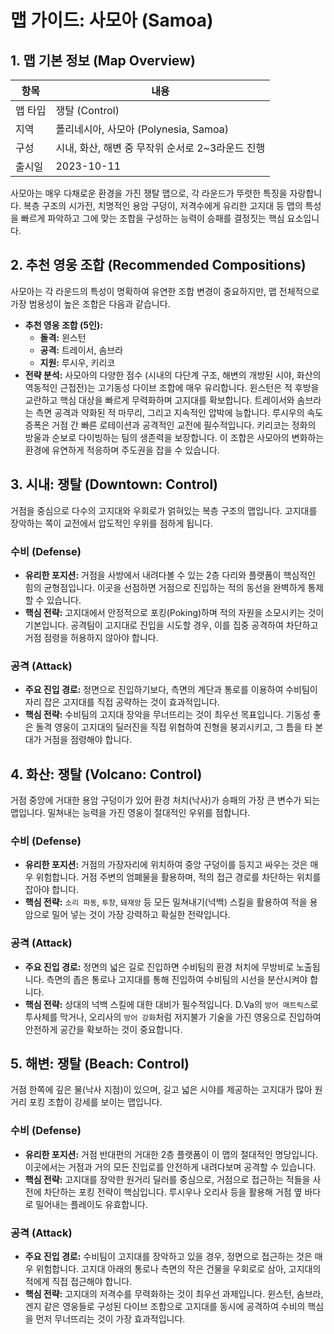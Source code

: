 # 맵 가이드: 사모아 (Samoa)

## 1. 맵 기본 정보 (Map Overview)

| 항목    | 내용                                             |
| ------- | ------------------------------------------------ |
| 맵 타입 | 쟁탈 (Control)                                   |
| 지역    | 폴리네시아, 사모아 (Polynesia, Samoa)            |
| 구성    | 시내, 화산, 해변 중 무작위 순서로 2~3라운드 진행 |
| 출시일  | 2023-10-11                                       |

사모아는 매우 다채로운 환경을 가진 쟁탈 맵으로, 각 라운드가 뚜렷한 특징을 자랑합니다. 복층 구조의 시가전, 치명적인 용암 구덩이, 저격수에게 유리한 고지대 등 맵의 특성을 빠르게 파악하고 그에 맞는 조합을 구성하는 능력이 승패를 결정짓는 핵심 요소입니다.

## 2. 추천 영웅 조합 (Recommended Compositions)

사모아는 각 라운드의 특성이 명확하여 유연한 조합 변경이 중요하지만, 맵 전체적으로 가장 범용성이 높은 조합은 다음과 같습니다.

- **추천 영웅 조합 (5인):**
  - **돌격:** 윈스턴
  - **공격:** 트레이서, 솜브라
  - **지원:** 루시우, 키리코
- **전략 분석:** 사모아의 다양한 점수 (시내의 다단계 구조, 해변의 개방된 시야, 화산의 역동적인 근접전)는 고기동성 다이브 조합에 매우 유리합니다. 윈스턴은 적 후방을 교란하고 핵심 대상을 빠르게 무력화하며 고지대를 확보합니다. 트레이서와 솜브라는 측면 공격과 약화된 적 마무리, 그리고 지속적인 압박에 능합니다. 루시우의 속도 증폭은 거점 간 빠른 로테이션과 공격적인 교전에 필수적입니다. 키리코는 정화의 방울과 순보로 다이빙하는 팀의 생존력을 보장합니다. 이 조합은 사모아의 변화하는 환경에 유연하게 적응하며 주도권을 잡을 수 있습니다.

## 3. 시내: 쟁탈 (Downtown: Control)

거점을 중심으로 다수의 고지대와 우회로가 얽혀있는 복층 구조의 맵입니다. 고지대를 장악하는 쪽이 교전에서 압도적인 우위를 점하게 됩니다.

### 수비 (Defense)

- **유리한 포지션:** 거점을 사방에서 내려다볼 수 있는 2층 다리와 플랫폼이 핵심적인 힘의 균형점입니다. 이곳을 선점하면 거점으로 진입하는 적의 동선을 완벽하게 통제할 수 있습니다.
- **핵심 전략:** 고지대에서 안정적으로 포킹(Poking)하며 적의 자원을 소모시키는 것이 기본입니다. 공격팀이 고지대로 진입을 시도할 경우, 이를 집중 공격하여 차단하고 거점 점령을 허용하지 않아야 합니다.

### 공격 (Attack)

- **주요 진입 경로:** 정면으로 진입하기보다, 측면의 계단과 통로를 이용하여 수비팀이 자리 잡은 고지대를 직접 공략하는 것이 효과적입니다.
- **핵심 전략:** 수비팀의 고지대 장악을 무너뜨리는 것이 최우선 목표입니다. 기동성 좋은 돌격 영웅이 고지대의 딜러진을 직접 위협하여 진형을 붕괴시키고, 그 틈을 타 본대가 거점을 점령해야 합니다.

## 4. 화산: 쟁탈 (Volcano: Control)

거점 중앙에 거대한 용암 구덩이가 있어 환경 처치(낙사)가 승패의 가장 큰 변수가 되는 맵입니다. 밀쳐내는 능력을 가진 영웅이 절대적인 우위를 점합니다.

### 수비 (Defense)

- **유리한 포지션:** 거점의 가장자리에 위치하여 중앙 구덩이를 등지고 싸우는 것은 매우 위험합니다. 거점 주변의 엄폐물을 활용하며, 적의 접근 경로를 차단하는 위치를 잡아야 합니다.
- **핵심 전략:** `소리 파동`, `투창`, `돼재앙` 등 모든 밀쳐내기(넉백) 스킬을 활용하여 적을 용암으로 밀어 넣는 것이 가장 강력하고 확실한 전략입니다.

### 공격 (Attack)

- **주요 진입 경로:** 정면의 넓은 길로 진입하면 수비팀의 환경 처치에 무방비로 노출됩니다. 측면의 좁은 통로나 고지대를 통해 진입하여 수비팀의 시선을 분산시켜야 합니다.
- **핵심 전략:** 상대의 넉백 스킬에 대한 대비가 필수적입니다. D.Va의 `방어 매트릭스`로 투사체를 막거나, 오리사의 `방어 강화`처럼 저지불가 기술을 가진 영웅으로 진입하여 안전하게 공간을 확보하는 것이 중요합니다.

## 5. 해변: 쟁탈 (Beach: Control)

거점 한쪽에 깊은 물(낙사 지점)이 있으며, 길고 넓은 시야를 제공하는 고지대가 많아 원거리 포킹 조합이 강세를 보이는 맵입니다.

### 수비 (Defense)

- **유리한 포지션:** 거점 반대편의 거대한 2층 플랫폼이 이 맵의 절대적인 명당입니다. 이곳에서는 거점과 거의 모든 진입로를 안전하게 내려다보며 공격할 수 있습니다.
- **핵심 전략:** 고지대를 장악한 원거리 딜러를 중심으로, 거점으로 접근하는 적들을 사전에 차단하는 포킹 전략이 핵심입니다. 루시우나 오리사 등을 활용해 거점 옆 바다로 밀어내는 플레이도 유효합니다.

### 공격 (Attack)

- **주요 진입 경로:** 수비팀이 고지대를 장악하고 있을 경우, 정면으로 접근하는 것은 매우 위험합니다. 고지대 아래의 통로나 측면의 작은 건물을 우회로로 삼아, 고지대의 적에게 직접 접근해야 합니다.
- **핵심 전략:** 고지대의 저격수를 무력화하는 것이 최우선 과제입니다. 윈스턴, 솜브라, 겐지 같은 영웅들로 구성된 다이브 조합으로 고지대를 동시에 공격하여 수비의 핵심을 먼저 무너뜨리는 것이 가장 효과적입니다.
